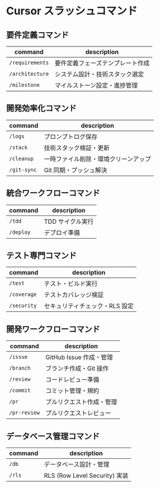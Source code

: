# Cursor スラッシュコマンド

## 要件定義コマンド

| command         | description                      |
| --------------- | -------------------------------- |
| `/requirements` | 要件定義フェーズテンプレート作成 |
| `/architecture` | システム設計・技術スタック選定   |
| `/milestone`    | マイルストーン設定・進捗管理     |

## 開発効率化コマンド

| command     | description                          |
| ----------- | ------------------------------------ |
| `/logs`     | プロンプトログ保存                   |
| `/stack`    | 技術スタック検証・更新               |
| `/cleanup`  | 一時ファイル削除・環境クリーンアップ |
| `/git-sync` | Git 同期・プッシュ解決               |

## 統合ワークフローコマンド

| command   | description      |
| --------- | ---------------- |
| `/tdd`    | TDD サイクル実行 |
| `/deploy` | デプロイ準備     |

## テスト専門コマンド

| command     | description                    |
| ----------- | ------------------------------ |
| `/test`     | テスト・ビルド実行             |
| `/coverage` | テストカバレッジ検証           |
| `/security` | セキュリティチェック・RLS 設定 |

## 開発ワークフローコマンド

| command      | description              |
| ------------ | ------------------------ |
| `/issue`     | GitHub Issue 作成・管理  |
| `/branch`    | ブランチ作成・Git 操作   |
| `/review`    | コードレビュー準備       |
| `/commit`    | コミット管理・規約       |
| `/pr`        | プルリクエスト作成・管理 |
| `/pr-review` | プルリクエストレビュー   |

## データベース管理コマンド

| command | description                   |
| ------- | ----------------------------- |
| `/db`   | データベース設計・管理        |
| `/rls`  | RLS (Row Level Security) 実装 |
